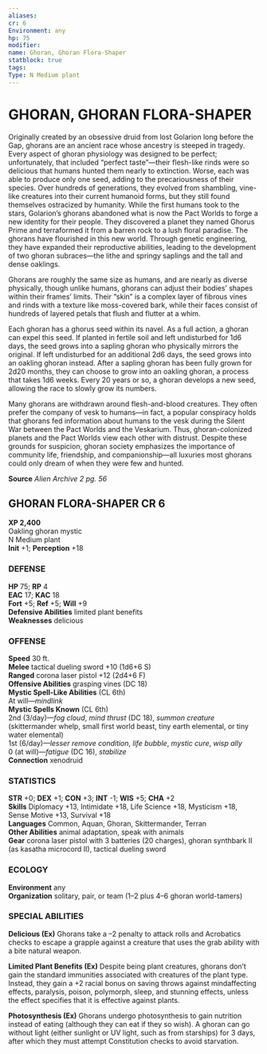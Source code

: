 ```yaml
---
aliases: 
cr: 6
Environment: any
hp: 75
modifier: 
name: Ghoran, Ghoran Flora-Shaper
statblock: true
tags: 
Type: N Medium plant  
---
```

# GHORAN, GHORAN FLORA-SHAPER
Originally created by an obsessive druid from lost Golarion long before the Gap, ghorans are an ancient race whose ancestry is steeped in tragedy. Every aspect of ghoran physiology was designed to be perfect; unfortunately, that included “perfect taste”—their flesh-like rinds were so delicious that humans hunted them nearly to extinction. Worse, each was able to produce only one seed, adding to the precariousness of their species. Over hundreds of generations, they evolved from shambling, vine-like creatures into their current humanoid forms, but they still found themselves ostracized by humanity. While the first humans took to the stars, Golarion’s ghorans abandoned what is now the Pact Worlds to forge a new identity for their people. They discovered a planet they named Ghorus Prime and terraformed it from a barren rock to a lush floral paradise. The ghorans have flourished in this new world. Through genetic engineering, they have expanded their reproductive abilities, leading to the development of two ghoran subraces—the lithe and springy saplings and the tall and dense oaklings.

Ghorans are roughly the same size as humans, and are nearly as diverse physically, though unlike humans, ghorans can adjust their bodies’ shapes within their frames’ limits. Their “skin” is a complex layer of fibrous vines and rinds with a texture like moss-covered bark, while their faces consist of hundreds of layered petals that flush and flutter at a whim.

Each ghoran has a ghorus seed within its navel. As a full action, a ghoran can expel this seed. If planted in fertile soil and left undisturbed for 1d6 days, the seed grows into a sapling ghoran who physically mirrors the original. If left undisturbed for an additional 2d6 days, the seed grows into an oakling ghoran instead. After a sapling ghoran has been fully grown for 2d20 months, they can choose to grow into an oakling ghoran, a process that takes 1d6 weeks. Every 20 years or so, a ghoran develops a new seed, allowing the race to slowly grow its numbers.

Many ghorans are withdrawn around flesh-and-blood creatures. They often prefer the company of vesk to humans—in fact, a popular conspiracy holds that ghorans fed information about humans to the vesk during the Silent War between the Pact Worlds and the Veskarium. Thus, ghoran-colonized planets and the Pact Worlds view each other with distrust. Despite these grounds for suspicion, ghoran society emphasizes the importance of community life, friendship, and companionship—all luxuries most ghorans could only dream of when they were few and hunted.

**Source** _Alien Archive 2 pg. 56_

## GHORAN FLORA-SHAPER CR 6

**XP 2,400**  
Oakling ghoran mystic  
N Medium plant  
**Init** +1; **Perception** +18  

### DEFENSE

**HP** 75; **RP** 4  
**EAC** 17; **KAC** 18  
**Fort** +5; **Ref** +5; **Will** +9  
**Defensive Abilities** limited plant benefits  
**Weaknesses** delicious

### OFFENSE

**Speed** 30 ft.  
**Melee** tactical dueling sword +10 (1d6+6 S)  
**Ranged** corona laser pistol +12 (2d4+6 F)  
**Offensive Abilities** grasping vines (DC 18)  
**Mystic Spell-Like Abilities** (CL 6th)  
At will—_mindlink_  
**Mystic Spells Known** (CL 6th)  
2nd (3/day)—_fog cloud_, _mind thrust_ (DC 18), _summon creature_ (skittermander whelp, small first world beast, tiny earth elemental, or tiny water elemental)  
1st (6/day)—_lesser remove condition_, _life bubble_, _mystic cure_, _wisp ally_  
0 (at will)—_fatigue_ (DC 16), _stabilize_  
**Connection** xenodruid

### STATISTICS

**STR** +0; **DEX** +1; **CON** +3; **INT** -1; **WIS** +5; **CHA** +2  
**Skills** Diplomacy +13, Intimidate +18, Life Science +18, Mysticism +18, Sense Motive +13, Survival +18  
**Languages** Common, Aquan, Ghoran, Skittermander, Terran  
**Other Abilities** animal adaptation, speak with animals  
**Gear** corona laser pistol with 3 batteries (20 charges), ghoran synthbark II (as kasatha microcord II), tactical dueling sword

### ECOLOGY

**Environment** any  
**Organization** solitary, pair, or team (1–2 plus 4–6 ghoran world-tamers)

### SPECIAL ABILITIES

**Delicious (Ex)** Ghorans take a –2 penalty to attack rolls and Acrobatics checks to escape a grapple against a creature that uses the grab ability with a bite natural weapon.

**Limited Plant Benefits (Ex)** Despite being plant creatures, ghorans don’t gain the standard immunities associated with creatures of the plant type. Instead, they gain a +2 racial bonus on saving throws against mindaffecting effects, paralysis, poison, polymorph, sleep, and stunning effects, unless the effect specifies that it is effective against plants.

**Photosynthesis (Ex)** Ghorans undergo photosynthesis to gain nutrition instead of eating (although they can eat if they so wish). A ghoran can go without light (either sunlight or UV light, such as from starships) for 3 days, after which they must attempt Constitution checks to avoid starvation.
